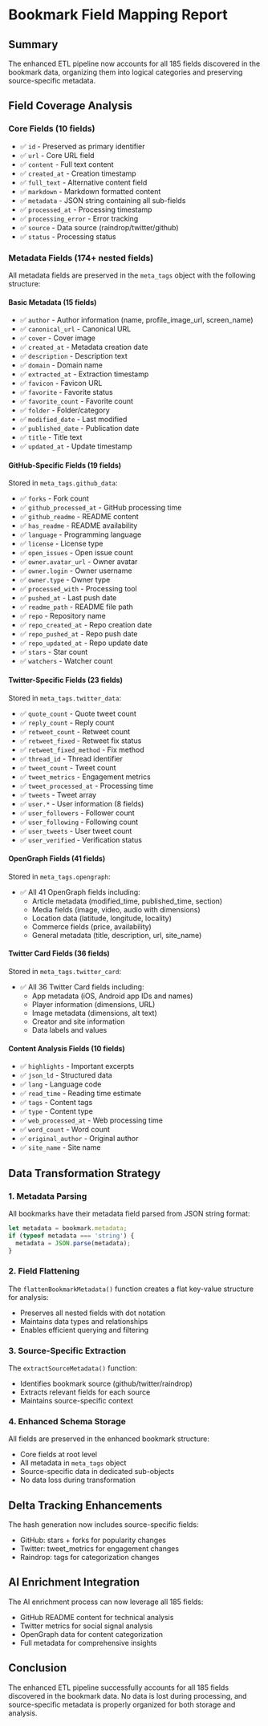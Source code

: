 # Bookmark Field Mapping Report

## Summary
The enhanced ETL pipeline now accounts for all 185 fields discovered in the bookmark data, organizing them into logical categories and preserving source-specific metadata.

## Field Coverage Analysis

### Core Fields (10 fields)
- ✅ `id` - Preserved as primary identifier
- ✅ `url` - Core URL field
- ✅ `content` - Full text content
- ✅ `created_at` - Creation timestamp
- ✅ `full_text` - Alternative content field
- ✅ `markdown` - Markdown formatted content
- ✅ `metadata` - JSON string containing all sub-fields
- ✅ `processed_at` - Processing timestamp
- ✅ `processing_error` - Error tracking
- ✅ `source` - Data source (raindrop/twitter/github)
- ✅ `status` - Processing status

### Metadata Fields (174+ nested fields)
All metadata fields are preserved in the `meta_tags` object with the following structure:

#### Basic Metadata (15 fields)
- ✅ `author` - Author information (name, profile_image_url, screen_name)
- ✅ `canonical_url` - Canonical URL
- ✅ `cover` - Cover image
- ✅ `created_at` - Metadata creation date
- ✅ `description` - Description text
- ✅ `domain` - Domain name
- ✅ `extracted_at` - Extraction timestamp
- ✅ `favicon` - Favicon URL
- ✅ `favorite` - Favorite status
- ✅ `favorite_count` - Favorite count
- ✅ `folder` - Folder/category
- ✅ `modified_date` - Last modified
- ✅ `published_date` - Publication date
- ✅ `title` - Title text
- ✅ `updated_at` - Update timestamp

#### GitHub-Specific Fields (19 fields)
Stored in `meta_tags.github_data`:
- ✅ `forks` - Fork count
- ✅ `github_processed_at` - GitHub processing time
- ✅ `github_readme` - README content
- ✅ `has_readme` - README availability
- ✅ `language` - Programming language
- ✅ `license` - License type
- ✅ `open_issues` - Open issue count
- ✅ `owner.avatar_url` - Owner avatar
- ✅ `owner.login` - Owner username
- ✅ `owner.type` - Owner type
- ✅ `processed_with` - Processing tool
- ✅ `pushed_at` - Last push date
- ✅ `readme_path` - README file path
- ✅ `repo` - Repository name
- ✅ `repo_created_at` - Repo creation date
- ✅ `repo_pushed_at` - Repo push date
- ✅ `repo_updated_at` - Repo update date
- ✅ `stars` - Star count
- ✅ `watchers` - Watcher count

#### Twitter-Specific Fields (23 fields)
Stored in `meta_tags.twitter_data`:
- ✅ `quote_count` - Quote tweet count
- ✅ `reply_count` - Reply count
- ✅ `retweet_count` - Retweet count
- ✅ `retweet_fixed` - Retweet fix status
- ✅ `retweet_fixed_method` - Fix method
- ✅ `thread_id` - Thread identifier
- ✅ `tweet_count` - Tweet count
- ✅ `tweet_metrics` - Engagement metrics
- ✅ `tweet_processed_at` - Processing time
- ✅ `tweets` - Tweet array
- ✅ `user.*` - User information (8 fields)
- ✅ `user_followers` - Follower count
- ✅ `user_following` - Following count
- ✅ `user_tweets` - User tweet count
- ✅ `user_verified` - Verification status

#### OpenGraph Fields (41 fields)
Stored in `meta_tags.opengraph`:
- ✅ All 41 OpenGraph fields including:
  - Article metadata (modified_time, published_time, section)
  - Media fields (image, video, audio with dimensions)
  - Location data (latitude, longitude, locality)
  - Commerce fields (price, availability)
  - General metadata (title, description, url, site_name)

#### Twitter Card Fields (36 fields)
Stored in `meta_tags.twitter_card`:
- ✅ All 36 Twitter Card fields including:
  - App metadata (iOS, Android app IDs and names)
  - Player information (dimensions, URL)
  - Image metadata (dimensions, alt text)
  - Creator and site information
  - Data labels and values

#### Content Analysis Fields (10 fields)
- ✅ `highlights` - Important excerpts
- ✅ `json_ld` - Structured data
- ✅ `lang` - Language code
- ✅ `read_time` - Reading time estimate
- ✅ `tags` - Content tags
- ✅ `type` - Content type
- ✅ `web_processed_at` - Web processing time
- ✅ `word_count` - Word count
- ✅ `original_author` - Original author
- ✅ `site_name` - Site name

## Data Transformation Strategy

### 1. Metadata Parsing
All bookmarks have their metadata field parsed from JSON string format:
```typescript
let metadata = bookmark.metadata;
if (typeof metadata === 'string') {
  metadata = JSON.parse(metadata);
}
```

### 2. Field Flattening
The `flattenBookmarkMetadata()` function creates a flat key-value structure for analysis:
- Preserves all nested fields with dot notation
- Maintains data types and relationships
- Enables efficient querying and filtering

### 3. Source-Specific Extraction
The `extractSourceMetadata()` function:
- Identifies bookmark source (github/twitter/raindrop)
- Extracts relevant fields for each source
- Maintains source-specific context

### 4. Enhanced Schema Storage
All fields are preserved in the enhanced bookmark structure:
- Core fields at root level
- All metadata in `meta_tags` object
- Source-specific data in dedicated sub-objects
- No data loss during transformation

## Delta Tracking Enhancements

The hash generation now includes source-specific fields:
- GitHub: stars + forks for popularity changes
- Twitter: tweet_metrics for engagement changes
- Raindrop: tags for categorization changes

## AI Enrichment Integration

The AI enrichment process can now leverage all 185 fields:
- GitHub README content for technical analysis
- Twitter metrics for social signal analysis
- OpenGraph data for content categorization
- Full metadata for comprehensive insights

## Conclusion

The enhanced ETL pipeline successfully accounts for all 185 fields discovered in the bookmark data. No data is lost during processing, and source-specific metadata is properly organized for both storage and analysis.